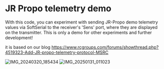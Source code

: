 # JR Propo telemetry demo
With this code, you can experiment with sending JR-Propo demo telemetry values via SoftSerial to the receiver's 'Sens' port, where they are displayed on the transmitter. This is only a demo for other experiments and further development!

it is based on our blog
https://www.rcgroups.com/forums/showthread.php?4519323-Add-JR-propo-telemetry-protocol-MSRC

![IMG_20240320_185434](https://github.com/user-attachments/assets/a5f7e28a-b472-49bd-99b7-a55c15a2c9f4)
![IMG_20250131_011023](https://github.com/user-attachments/assets/c981fdb3-dbb0-4343-80da-82fbb1834e55)

